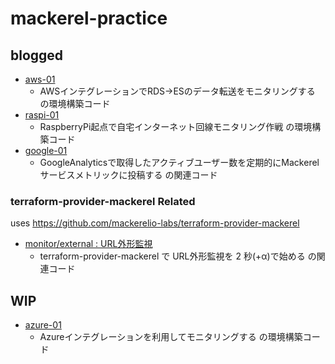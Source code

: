 # mackerel-practice

## blogged

- [aws-01](aws-01)
    - AWSインテグレーションでRDS->ESのデータ転送をモニタリングする の環境構築コード
- [raspi-01](raspi-01)
    - RaspberryPi起点で自宅インターネット回線モニタリング作戦 の環境構築コード
- [google-01](google-01)
    -  GoogleAnalyticsで取得したアクティブユーザー数を定期的にMackerelサービスメトリックに投稿する の関連コード


### terraform-provider-mackerel Related
uses https://github.com/mackerelio-labs/terraform-provider-mackerel

- [monitor/external : URL外形監視](terraform-provider/monitor/external)
    - terraform-provider-mackerel で URL外形監視を 2 秒(+α)で始める の関連コード

## WIP

- [azure-01](azure-01)
    - Azureインテグレーションを利用してモニタリングする の環境構築コード
